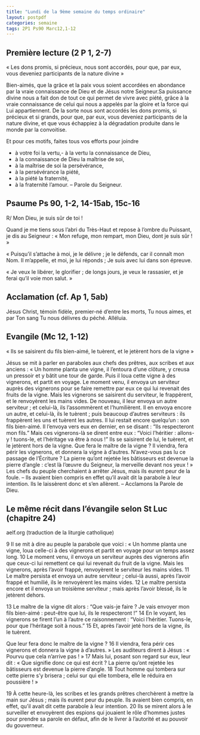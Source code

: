 ```yaml
---
title: "Lundi de la 9ème semaine du temps ordinaire"
layout: postpdf
categories: semaine
tags: 2P1 Ps90 Marc12,1-12
---
```


## Première lecture (2 P 1, 2-7)
« Les dons promis, si précieux, nous sont accordés,
pour que, par eux, vous deveniez participants de la nature divine »

Bien-aimés, que la grâce et la paix vous soient accordées en abondance
par la vraie connaissance de Dieu et de Jésus notre Seigneur.Sa puissance divine nous a fait don de tout ce qui permet de vivre avec piété,
grâce à la vraie connaissance de celui qui nous a appelés par la gloire et la force qui Lui appartiennent.
De la sorte nous sont accordés les dons promis, si précieux et si grands,
pour que, par eux, vous deveniez participants de la nature divine,
et que vous échappiez à la dégradation produite dans le monde par la convoitise.

Et pour ces motifs, faites tous vos efforts pour joindre
-	à votre foi la vertu,-	à la vertu la connaissance de Dieu,
-	à la connaissance de Dieu la maîtrise de soi,
-	à la maîtrise de soi la persévérance,
-	à la persévérance la piété,
-	à la piété la fraternité,
-	à la fraternité l’amour.
            – Parole du Seigneur.

## Psaume Ps 90, 1-2, 14-15ab, 15c-16
R/ Mon Dieu, je suis sûr de toi !

Quand je me tiens sous l’abri du Très-Haut
et repose à l’ombre du Puissant,
je dis au Seigneur : « Mon refuge,
mon rempart, mon Dieu, dont je suis sûr ! »

« Puisqu’il s’attache à moi, je le délivre ;
je le défends, car il connaît mon Nom.
Il m’appelle, et moi, je lui réponds ;
Je suis avec lui dans son épreuve.

« Je veux le libérer, le glorifier ;
de longs jours, je veux le rassasier,
et je ferai qu’il voie mon salut. »

## Acclamation (cf. Ap 1, 5ab)
Jésus Christ, témoin fidèle, premier-né d’entre les morts,
Tu nous aimes, et par Ton sang Tu nous délivres du péché.
Alléluia.

## Evangile (Mc 12, 1-12)
« Ils se saisirent du fils bien-aimé, le tuèrent, et le jetèrent hors de la vigne »

Jésus se mit à parler en paraboles aux chefs des prêtres, aux scribes et aux anciens :
« Un homme planta une vigne, il l’entoura d’une clôture, y creusa un pressoir et y bâtit une tour de garde.
Puis il loua cette vigne à des vignerons, et partit en voyage.
Le moment venu, il envoya un serviteur auprès des vignerons
pour se faire remettre par eux ce qui lui revenait des fruits de la vigne.
Mais les vignerons se saisirent du serviteur, le frappèrent, et le renvoyèrent les mains vides.
De nouveau, il leur envoya un autre serviteur ; et celui-là, ils l’assommèrent et l’humilièrent.
Il en envoya encore un autre, et celui-là, ils le tuèrent ;
puis beaucoup d’autres serviteurs : ils frappèrent les uns et tuèrent les autres.
Il lui restait encore quelqu’un : son fils bien-aimé.
Il l’envoya vers eux en dernier, en se disant : “Ils respecteront mon fils.”
Mais ces vignerons-là se dirent entre eux :
“Voici l’héritier : allons-y ! tuons-le, et l’héritage va être à nous !”
Ils se saisirent de lui, le tuèrent, et le jetèrent hors de la vigne.
Que fera le maître de la vigne ? Il viendra, fera périr les vignerons, et donnera la vigne à d’autres.
N’avez-vous pas lu ce passage de l’Écriture ?
La pierre qu’ont rejetée les bâtisseurs est devenue la pierre d’angle :
c’est là l’œuvre du Seigneur, la merveille devant nos yeux ! »
Les chefs du peuple cherchaient à arrêter Jésus, mais ils eurent peur de la foule.
– Ils avaient bien compris en effet qu’il avait dit la parabole à leur intention.
Ils le laissèrent donc et s’en allèrent.
            – Acclamons la Parole de Dieu.

## Le même récit dans l’évangile selon St Luc (chapitre 24)
aelf.org (traduction de la liturgie catholique)

9 Il se mit à dire au peuple la parabole que voici :
« Un homme planta une vigne, loua celle-ci à des vignerons et partit en voyage pour un temps assez long.
10 Le moment venu, il envoya un serviteur auprès des vignerons
afin que ceux-ci lui remettent ce qui lui revenait du fruit de la vigne.
Mais les vignerons, après l’avoir frappé, renvoyèrent le serviteur les mains vides.
11 Le maître persista et envoya un autre serviteur ;
celui-là aussi, après l’avoir frappé et humilié, ils le renvoyèrent les mains vides.
12 Le maître persista encore et il envoya un troisième serviteur ;
mais après l’avoir blessé, ils le jetèrent dehors.

13 Le maître de la vigne dit alors : “Que vais-je faire ?
Je vais envoyer mon fils bien-aimé : peut-être que lui, ils le respecteront !”
14 En le voyant, les vignerons se firent l’un à l’autre ce raisonnement :
“Voici l’héritier. Tuons-le, pour que l’héritage soit à nous.”
15 Et, après l’avoir jeté hors de la vigne, ils le tuèrent.

Que leur fera donc le maître de la vigne ? 16 Il viendra, fera périr ces vignerons et donnera la vigne à d’autres. »
Les auditeurs dirent à Jésus : « Pourvu que cela n’arrive pas ! »
17 Mais lui, posant son regard sur eux, leur dit :
« Que signifie donc ce qui est écrit ? La pierre qu’ont rejetée les bâtisseurs est devenue la pierre d’angle.
18 Tout homme qui tombera sur cette pierre s’y brisera ; celui sur qui elle tombera, elle le réduira en poussière ! »

19 À cette heure-là, les scribes et les grands prêtres cherchèrent à mettre la main sur Jésus ;
mais ils eurent peur du peuple. Ils avaient bien compris, en effet, qu’il avait dit cette parabole à leur intention.
20 Ils se mirent alors à le surveiller et envoyèrent des espions
qui jouaient le rôle d’hommes justes pour prendre sa parole en défaut,
afin de le livrer à l’autorité et au pouvoir du gouverneur.
